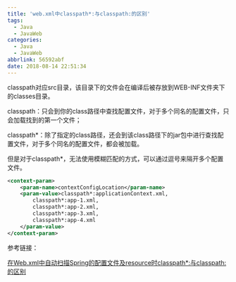 ```yaml
---
title: 'web.xml中classpath*:与classpath:的区别'
tags:
  - Java
  - JavaWeb
categories:
  - Java
  - JavaWeb
abbrlink: 56592abf
date: 2018-08-14 22:51:34
---
```

classpath对应src目录，该目录下的文件会在编译后被存放到WEB-INF文件夹下的classes目录。

classpath：只会到你的class路径中查找配置文件，对于多个同名的配置文件，只会加载找到的第一个文件；

classpath*：除了指定的class路径，还会到该class路径下的jar包中进行查找配置文件，对于多个同名的配置文件，都会被加载。
<!-- more -->

但是对于classpath*，无法使用模糊匹配的方式，可以通过逗号来隔开多个配置文件。

```xml
<context-param>  
    <param-name>contextConfigLocation</param-name>  
    <param-value>classpath*:applicationContext.xml,  
        classpath*:app-1.xml,  
        classpath*:app-2.xml,  
        classpath*:app-3.xml,  
        classpath*:app-4.xml  
    </param-value>  
</context-param> 
```

参考链接：

[在Web.xml中自动扫描Spring的配置文件及resource时classpath*:与classpath:的区别](https://blog.csdn.net/wxwzy738/article/details/16983935)